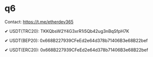 # q6

Contact: https://t.me/etherdev365

✔		    USDT(TRC20): TKKQbsW2Y4G3xrR1i5Qb42ug3nBqSfpH7K

✔			  USDT(BEP20): 0x668B227939CFeEd2e64d378b71406B3e68B22bef

✔			  USDT(ERC20): 0x668B227939CFeEd2e64d378b71406B3e68B22bef
